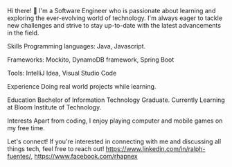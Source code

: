 Hi there! 👋
I'm a Software Engineer who is passionate about learning and exploring the ever-evolving world of technology. I'm always eager to tackle new challenges and strive to stay up-to-date with the latest advancements in the field.

Skills
Programming languages: Java, Javascript.

Frameworks: Mockito, DynamoDB framework, Spring Boot

Tools: IntelliJ Idea, Visual Studio Code

Experience
Doing real world projects while learning.

Education
Bachelor of Information Technology Graduate.
Currently Learning at Bloom Institute of Technology.

Interests
Apart from coding, I enjoy playing computer and mobile games on my free time.

Let's connect!
If you're interested in connecting with me and discussing all things tech, feel free to reach out! https://www.linkedin.com/in/ralph-fuentes/, https://www.facebook.com/rhapnex
